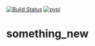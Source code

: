 [![Build Status](https://github.com/licolin/something_new/workflows/build/badge.svg)](https://github.com/licolin/something_new/actions?query=workflow%3Abuild)
[![pypi](https://img.shields.io/pypi/v/viztracer.svg)](https://github.com/licolin/something_new/)
# something_new